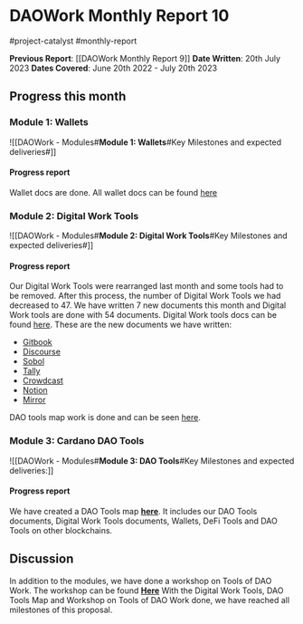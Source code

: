# DAOWork Monthly Report 10
#project-catalyst #monthly-report

**Previous Report**: [[DAOWork Monthly Report 9]]
**Date Written**: 20th July 2023
**Dates Covered**: June 20th 2022 - July 20th 2023

## Progress this month

### Module 1: Wallets
![[DAOWork - Modules#**Module 1: Wallets**#Key Milestones and expected deliveries#]]

#### Progress report

Wallet docs are done. All wallet docs can be found [here](https://littlefish-1.gitbook.io/dao-work/dao-work-landing-page/cardano-wallets)

### Module 2: Digital Work Tools
![[DAOWork - Modules#**Module 2: Digital Work Tools**#Key Milestones and expected deliveries#]]

#### Progress report

Our Digital Work Tools were rearranged last month and some tools had to be removed. After this process, the number of Digital Work Tools we had decreased to 47. We have written 7 new documents this month and  Digital Work tools are done with 54 documents. Digital Work tools docs can be found [here](https://littlefish-1.gitbook.io/dao-work/dao-work-landing-page/tools-of-work). These are the new documents we have written:
- [Gitbook](https://tools.littlefish.foundation/littlefish-research/all-docs/remote-work-tools/gitbook)
- [Discourse](https://tools.littlefish.foundation/littlefish-research/all-docs/remote-work-tools/discourse)
- [Sobol](https://tools.littlefish.foundation/littlefish-research/all-docs/remote-work-tools/sobol)
- [Tally](https://tools.littlefish.foundation/littlefish-research/all-docs/remote-work-tools/tally)
- [Crowdcast](https://tools.littlefish.foundation/littlefish-research/all-docs/remote-work-tools/crowdcast)
- [Notion](https://tools.littlefish.foundation/littlefish-research/all-docs/remote-work-tools/notion)
- [Mirror](https://tools.littlefish.foundation/littlefish-research/all-docs/remote-work-tools/mirror)

DAO tools map work is done and can be seen [here](https://map.littlefish.foundation).


### Module 3: Cardano DAO Tools
![[DAOWork - Modules#**Module 3: DAO Tools**#Key Milestones and expected deliveries:]]

#### Progress report

We have created a DAO Tools map [**here**](https://map.littlefish.foundation). It includes our DAO Tools documents, Digital Work Tools documents, Wallets, DeFi Tools and DAO Tools on other blockchains.


## Discussion

In addition to the modules, we have done a workshop on Tools of DAO Work. The workshop can be found [**Here**](https://youtu.be/69JxDCSGS0E)
With the Digital Work Tools, DAO Tools Map and Workshop on Tools of DAO Work done, we have reached all milestones of this proposal.